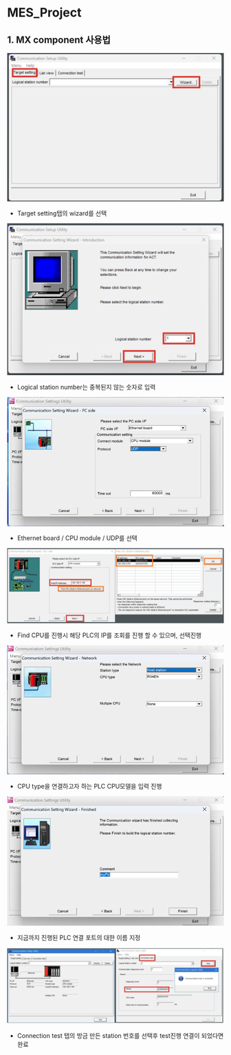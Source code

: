# MES_Project


## 1. MX component 사용법
![Preview Image](./README_IMG/1.png)
- Target setting탭의 wizard를 선택


![Preview Image](./README_IMG/2.png)
- Logical station number는 중복된지 않는 숫자로 입력


![Preview Image](./README_IMG/3.png)
- Ethernet board / CPU module / UDP를 선택


![Preview Image](./README_IMG/4.png)
- Find CPU를 진행시 해당 PLC의 IP를 조회를 진행 할 수 있으며, 선택진행

![Preview Image](./README_IMG/6.png)
- CPU type을 연결하고자 하는 PLC CPU모델을 입력 진행

![Preview Image](./README_IMG/7.png)
- 지금까지 진행된 PLC 연결 포트의 대한 이름 지정

![Preview Image](./README_IMG/8.png)
- Connection test 탭의 방금 만든 station 번호를 선택후 test진행 연결이 되었다면 완료



